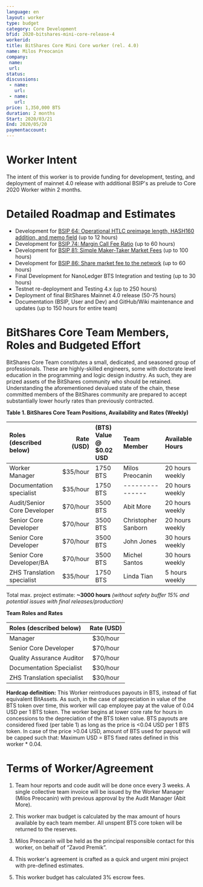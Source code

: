 ```yaml
---
language: en
layout: worker
type: budget
category: Core Development
bfid: 2020-bitshares-mini-core-release-4
workerid: 
title: BitShares Core Mini Core worker (rel. 4.0)
name: Milos Preocanin
company:
 name:
 url:
status: 
discussions:
 - name:
   url: 
 - name: 
   url: 
price: 1,350,000 BTS
duration: 2 months
Start: 2020/03/21
End: 2020/05/20
paymentaccount: 
---
```


Worker Intent
==========

The intent of this worker is to provide funding for development, testing, and deployment of mainnet 4.0 release with additional BSIP's as prelude to Core 2020 Worker within 2 months.


Detailed Roadmap and Estimates
==============================

- Development for [BSIP 64: Operational HTLC preimage length, HASH160 addition, and memo field](https://github.com/bitshares/bsips/blob/master/bsip-0064.md) (up to 12 hours)
- Development for [BSIP 74: Margin Call Fee Ratio](https://github.com/bitshares/bsips/blob/master/bsip-0074.md) (up to 60 hours)
- Development for [BSIP 81: Simple Maker-Taker Market Fees](https://github.com/bitshares/bsips/blob/master/bsip-0081.md) (up to 100 hours)
- Development for [BSIP 86: Share market fee to the network](https://github.com/bitshares/bsips/blob/master/bsip-0086.md) (up to 60 hours)
- Final Development for NanoLedger BTS Integration and testing (up to 30 hours)
- Testnet re-deployment and Testing 4.x (up to 250 hours)
- Deployment of final BitShares Mainnet 4.0 release (50-75 hours)
- Documentation (BSIP, User and Dev) and GitHub/Wiki maintenance and updates (up to 150 hours for entire team)


BitShares Core Team Members, Roles and Budgeted Effort
======================================================
BitShares Core Team constitutes a small, dedicated, and seasoned group of professionals.  These are highly-skilled engineers, some with doctorate level education in the programming and logic design industry.  As such, they are prized assets of the BitShares community who should be retained.   Understanding the aforementioned devalued state of the chain, these committed members of the BitShares community are prepared to accept substantially lower hourly rates than previously contracted.  


 **Table 1. BitShares Core Team Positions, Availability and Rates (Weekly)**

| Roles (described below)           | Rate (USD)| (BTS) Value @ $0.02 USD | Team Member             | Available Hours   |
|:--------------------------------- | ---------:|:----------------------- |:----------------------- |:----------------- |
| Worker Manager                    | $35/hour  | 1750 BTS                | Milos Preocanin         | 20 hours weekly   |
| Documentation specialist          | $35/hour  | 1750 BTS                | ---------------         | 20 hours weekly   |
| Audit/Senior Core Developer       | $70/hour  | 3500 BTS                | Abit More               | 20 hours weekly   |
| Senior Core Developer             | $70/hour  | 3500 BTS                | Christopher Sanborn     | 20 hours weekly   |
| Senior Core Developer             | $70/hour  | 3500 BTS                | John Jones              | 30 hours weekly   |
| Senior Core Developer/BA          | $70/hour  | 3500 BTS                | Michel Santos           | 30 hours weekly   |
| ZHS Translation specialist        | $35/hour  | 1750 BTS                | Linda Tian              |  5 hours weekly   |

Total max. project estimate: **~3000 hours** *(without safety buffer 15% and potential issues with final releases/production)*

**Team Roles and Rates**

| Roles (described below)         | Rate (USD) | 
|:------------------------------- | :---------:|
| Manager                         |  $30/hour  | 
| Senior Core Developer           |  $70/hour  | 
| Quality Assurance Auditor       |  $70/hour  | 
| Documentation Specialist        |  $30/hour  | 
| ZHS Translation specialist      |  $30/hour  |


**Hardcap definition:**
This Worker reintroduces payouts in BTS, instead of fiat equivalent BitAssets. As such, in the case of appreciation in value of the BTS token over time, this worker will cap employee pay at the value of 0.04 USD per 1 BTS token. The worker begins at lower core rate for hours in concessions to the depreciation of the BTS token value.  BTS payouts are considered fixed (per table 1) as long as the price is <0.04 USD per 1 BTS token. In case of the price >0.04 USD, amount of BTS used for payout will be capped such that:  Maximum USD = BTS fixed rates defined in this worker * 0.04.  

Terms of Worker/Agreement
==================

1) Team hour reports and code audit will be done once every 3 weeks. A single collective team invoice will be issued by the Worker Manager (Milos Preocanin) with previous approval by the Audit Manager (Abit More).

2) This worker max budget is calculated by the max amount of hours available by each team member. All unspent BTS core token will be returned to the reserves.

3) Milos Preocanin will be held as the principal responsible contact for this worker, on behalf of “Zavod Premik”.

4) This worker's agreement is crafted as a quick and urgent mini project with pre-defined estimates.

5) This worker budget has calculated 3% escrow fees.
